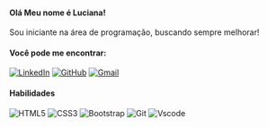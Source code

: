 #### Olá Meu nome é Luciana!

Sou iniciante na área de programação, buscando sempre melhorar!

#### Você pode me encontrar:
[![LinkedIn](https://img.shields.io/badge/LinkedIn-0077B5?style=for-the-badge&logo=linkedin&logoColor=white)](https://www.linkedin.com/in/luciana-g-silva/)
[![GitHub](https://img.shields.io/badge/GitHub-100000?style=for-the-badge&logo=github&logoColor=white)](https://github.com/Luciana-S-Oliveira)
[![Gmail](https://img.shields.io/badge/Gmail-333333?style=for-the-badge&logo=gmail&logoColor=red)](mailto:luciana.g.silva.ls@gmail.com)

#### Habilidades

![HTML5](https://img.shields.io/badge/HTML5-E34F26?style=for-the-badge&logo=html5&logoColor=white)
![CSS3](https://img.shields.io/badge/CSS3-1572B6?style=for-the-badge&logo=css3&logoColor=white)
![Bootstrap](https://img.shields.io/badge/-boostrap-0D1117?style=for-the-badge&logo=bootstrap&labelColor=0D1117)
![Git](https://img.shields.io/badge/GIT-E44C30?style=for-the-badge&logo=git&logoColor=white)
![Vscode](https://img.shields.io/badge/Vscode-007ACC?style=for-the-badge&logo=visual-studio-code&logoColor=white)
